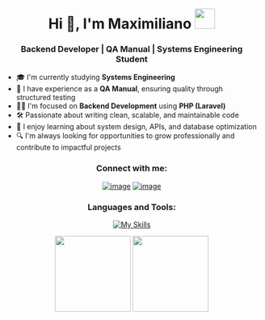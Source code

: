 <h1 align="center">Hi 👋, I'm Maximiliano <img height="40" src="https://emoji.gg/assets/emoji/7333-parrotdance.gif"></h1>
<h3 align="center">Backend Developer | QA Manual | Systems Engineering Student</h3>

- 🎓 I'm currently studying **Systems Engineering**
- 🧪 I have experience as a **QA Manual**, ensuring quality through structured testing
- 🧑‍💻 I'm focused on **Backend Development** using **PHP (Laravel)**
- 🛠️ Passionate about writing clean, scalable, and maintainable code
- 💬 I enjoy learning about system design, APIs, and database optimization
- 🔍 I'm always looking for opportunities to grow professionally and contribute to impactful projects

<h3 align="center">Connect with me:</h3>
<div align="center">

[![image](https://img.shields.io/badge/LinkedIn-0077B5?style=for-the-badge&logo=linkedin&logoColor=white)](www.linkedin.com/in/maximiliano-alcaraz-826710255)
[![image](https://img.shields.io/badge/Gmail-D14836?style=for-the-badge&logo=gmail&logoColor=white)](mailto:maximilianoalcaraz464@gmail.com)

</div>

<h3 align="center">Languages and Tools:</h3>

<div align="center">
  
[![My Skills](https://skillicons.dev/icons?i=php,laravel,mysql,python,html,css,js)](https://skillicons.dev)

</div>




<p align= "center">
  <img height="150" src="https://github-readme-stats.vercel.app/api?username=MaksiConGit&theme=react&show_icons=true" />
  <img height= "150" src="https://github-readme-stats.vercel.app/api/top-langs/?username=MaksiConGit&theme=react&layout=compact" />
</p>

